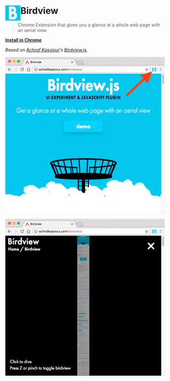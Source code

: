 # <img src="icons/icon48.png" width="48" align="left"> Birdview

> Chrome Extension that gives you a glance at a whole web page with an aerial view

**[Install in Chrome]()**

_Based on [Achraf Kassioui](https://twitter.com/achrafkassioui)'s [Birdview.js](http://achrafkassioui.com/birdview)._

![Screenshot](./docs/screenshot.png)

![Screenshot Active](./docs/screenshot-active.png)
